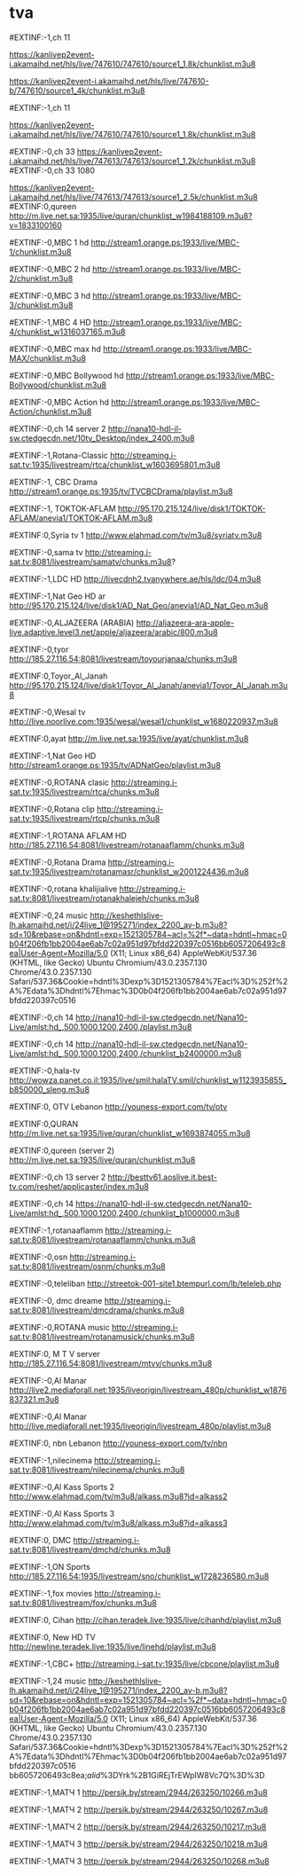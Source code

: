# tva



#EXTINF:-1,ch 11

https://kanlivep2event-i.akamaihd.net/hls/live/747610/747610/source1_1.8k/chunklist.m3u8


https://kanlivep2event-i.akamaihd.net/hls/live/747610-b/747610/source1_4k/chunklist.m3u8


#EXTINF:-1,ch 11

https://kanlivep2event-i.akamaihd.net/hls/live/747610/747610/source1_1.8k/chunklist.m3u8


#EXTINF:-0,ch 33 
https://kanlivep2event-i.akamaihd.net/hls/live/747613/747613/source1_1.2k/chunklist.m3u8
#EXTINF:-0,ch 33 1080 


https://kanlivep2event-i.akamaihd.net/hls/live/747613/747613/source1_2.5k/chunklist.m3u8
#EXTINF:0,qureen
http://m.live.net.sa:1935/live/quran/chunklist_w1984188109.m3u8?v=1833100160

#EXTINF:-0,MBC 1 hd
http://stream1.orange.ps:1933/live/MBC-1/chunklist.m3u8

#EXTINF:-0,MBC 2 hd
http://stream1.orange.ps:1933/live/MBC-2/chunklist.m3u8

#EXTINF:-0,MBC 3 hd
http://stream1.orange.ps:1933/live/MBC-3/chunklist.m3u8

#EXTINF:-1,MBC 4 HD
http://stream1.orange.ps:1933/live/MBC-4/chunklist_w1316037165.m3u8

#EXTINF:-0,MBC max hd
http://stream1.orange.ps:1933/live/MBC-MAX/chunklist.m3u8

#EXTINF:-0,MBC Bollywood hd
http://stream1.orange.ps:1933/live/MBC-Bollywood/chunklist.m3u8

#EXTINF:-0,MBC Action hd
http://stream1.orange.ps:1933/live/MBC-Action/chunklist.m3u8

#EXTINF:-0,ch 14 server 2
http://nana10-hdl-il-sw.ctedgecdn.net/10tv_Desktop/index_2400.m3u8

#EXTINF:-1,Rotana-Classic
http://streaming.i-sat.tv:1935/livestream/rtca/chunklist_w1603695801.m3u8

#EXTINF:-1, CBC Drama
http://stream1.orange.ps:1935/tv/TVCBCDrama/playlist.m3u8

#EXTINF:-1, TOKTOK-AFLAM
http://95.170.215.124/live/disk1/TOKTOK-AFLAM/anevia1/TOKTOK-AFLAM.m3u8

#EXTINF:0,Syria tv 1
http://www.elahmad.com/tv/m3u8/syriatv.m3u8

#EXTINF:-0,sama tv
http://streaming.i-sat.tv:8081/livestream/samatv/chunks.m3u8?

#EXTINF:-1,LDC HD
http://livecdnh2.tvanywhere.ae/hls/ldc/04.m3u8

#EXTINF:-1,Nat Geo HD ar
http://95.170.215.124/live/disk1/AD_Nat_Geo/anevia1/AD_Nat_Geo.m3u8

#EXTINF:-0,ALJAZEERA (ARABIA)
http://aljazeera-ara-apple-live.adaptive.level3.net/apple/aljazeera/arabic/800.m3u8

#EXTINF:-0,tyor
http://185.27.116.54:8081/livestream/toyourjanaa/chunks.m3u8

#EXTINF:0,Toyor_Al_Janah
http://95.170.215.124/live/disk1/Toyor_Al_Janah/anevia1/Toyor_Al_Janah.m3u8

#EXTINF:-0,Wesal tv
http://live.noorlive.com:1935/wesal/wesal1/chunklist_w1680220937.m3u8

#EXTINF:0,ayat
http://m.live.net.sa:1935/live/ayat/chunklist.m3u8

#EXTINF:-1,Nat Geo HD
http://stream1.orange.ps:1935/tv/ADNatGeo/playlist.m3u8

#EXTINF:-0,ROTANA clasic
http://streaming.i-sat.tv:1935/livestream/rtca/chunks.m3u8

#EXTINF:-0,Rotana clip
http://streaming.i-sat.tv:1935/livestream/rtcp/chunks.m3u8

#EXTINF:-1,ROTANA AFLAM HD
http://185.27.116.54:8081/livestream/rotanaaflamm/chunks.m3u8

#EXTINF:-0,Rotana Drama
http://streaming.i-sat.tv:1935/livestream/rotanamasr/chunklist_w2001224436.m3u8

#EXTINF:-0,rotana khalijialive
http://streaming.i-sat.tv:8081/livestream/rotanakhalejeh/chunks.m3u8

#EXTINF:-0,24 music
http://keshethlslive-lh.akamaihd.net/i/24live_1@195271/index_2200_av-b.m3u8?sd=10&rebase=on&hdntl=exp=1521305784~acl=%2f*~data=hdntl~hmac=0b04f206fb1bb2004ae6ab7c02a951d97bfdd220397c0516bb6057206493c8ea|User-Agent=Mozilla/5.0 (X11; Linux x86_64) AppleWebKit/537.36 (KHTML, like Gecko) Ubuntu Chromium/43.0.2357.130 Chrome/43.0.2357.130 Safari/537.36&Cookie=hdntl%3Dexp%3D1521305784%7Eacl%3D%252f%2A%7Edata%3Dhdntl%7Ehmac%3D0b04f206fb1bb2004ae6ab7c02a951d97bfdd220397c0516

#EXTINF:-0,ch 14
http://nana10-hdl-il-sw.ctedgecdn.net/Nana10-Live/amlst:hd_,500,1000,1200,2400,/playlist.m3u8

#EXTINF:-0,ch 14
http://nana10-hdl-il-sw.ctedgecdn.net/Nana10-Live/amlst:hd_,500,1000,1200,2400,/chunklist_b2400000.m3u8

#EXTINF:-0,hala-tv
http://wowza.panet.co.il:1935/live/smil:halaTV.smil/chunklist_w1123935855_b850000_sleng.m3u8

#EXTINF:0,  OTV Lebanon
http://youness-export.com/tv/otv

#EXTINF:0,QURAN
http://m.live.net.sa:1935/live/quran/chunklist_w1693874055.m3u8

#EXTINF:0,qureen (server 2)
http://m.live.net.sa:1935/live/quran/chunklist.m3u8

#EXTINF:-0,ch 13 server 2
http://besttv61.aoslive.it.best-tv.com/reshet/applicaster/index.m3u8

#EXTINF:-0,ch 14
https://nana10-hdl-il-sw.ctedgecdn.net/Nana10-Live/amlst:hd_,500,1000,1200,2400,/chunklist_b1000000.m3u8

#EXTINF:-1,rotanaaflamm
http://streaming.i-sat.tv:8081/livestream/rotanaaflamm/chunks.m3u8

#EXTINF:-0,osn
http://streaming.i-sat.tv:8081/livestream/osnm/chunks.m3u8

#EXTINF:-0,teleliban
http://streetok-001-site1.btempurl.com/lb/teleleb.php

#EXTINF:-0, dmc dreame
http://streaming.i-sat.tv:8081/livestream/dmcdrama/chunks.m3u8

#EXTINF:-0,ROTANA music
http://streaming.i-sat.tv:8081/livestream/rotanamusick/chunks.m3u8

#EXTINF:0, M T V server
http://185.27.116.54:8081/livestream/mtvv/chunks.m3u8

#EXTINF:-0,Al Manar
http://live2.mediaforall.net:1935/liveorigin/livestream_480p/chunklist_w1876837321.m3u8

#EXTINF:-0,Al Manar
http://live.mediaforall.net:1935/liveorigin/livestream_480p/playlist.m3u8

#EXTINF:0,  nbn Lebanon
http://youness-export.com/tv/nbn

#EXTINF:-1,nilecinema
http://streaming.i-sat.tv:8081/livestream/nilecinema/chunks.m3u8

#EXTINF:-0,Al Kass Sports 2
http://www.elahmad.com/tv/m3u8/alkass.m3u8?id=alkass2

#EXTINF:-0,Al Kass Sports 3
http://www.elahmad.com/tv/m3u8/alkass.m3u8?id=alkass3

#EXTINF:0, DMC
http://streaming.i-sat.tv:8081/livestream/dmchd/chunks.m3u8

#EXTINF:-1,ON  Sports
http://185.27.116.54:1935/livestream/sno/chunklist_w1728236580.m3u8

#EXTINF:-1,fox movies
http://streaming.i-sat.tv:8081/livestream/fox/chunks.m3u8

#EXTINF:0, Cihan
http://cihan.teradek.live:1935/live/cihanhd/playlist.m3u8

#EXTINF:0, New HD TV
http://newline.teradek.live:1935/live/linehd/playlist.m3u8

#EXTINF:-1,CBC+
http://streaming.i-sat.tv:1935/live/cbcone/playlist.m3u8

#EXTINF:-1,24 music
http://keshethlslive-lh.akamaihd.net/i/24live_1@195271/index_2200_av-b.m3u8?sd=10&rebase=on&hdntl=exp=1521305784~acl=%2f*~data=hdntl~hmac=0b04f206fb1bb2004ae6ab7c02a951d97bfdd220397c0516bb6057206493c8ea|User-Agent=Mozilla/5.0 (X11; Linux x86_64) AppleWebKit/537.36 (KHTML, like Gecko) Ubuntu Chromium/43.0.2357.130 Chrome/43.0.2357.130 Safari/537.36&Cookie=hdntl%3Dexp%3D1521305784%7Eacl%3D%252f%2A%7Edata%3Dhdntl%7Ehmac%3D0b04f206fb1bb2004ae6ab7c02a951d97bfdd220397c0516
bb6057206493c8ea;_alid_%3DYrk%2B1GiREjTrEWpIW8Vc7Q%3D%3D

#EXTINF:-1,МАТЧ 1
http://persik.by/stream/2944/263250/10266.m3u8

#EXTINF:-1,МАТЧ 2
http://persik.by/stream/2944/263250/10267.m3u8

#EXTINF:-1,МАТЧ 2
http://persik.by/stream/2944/263250/10217.m3u8

#EXTINF:-1,МАТЧ 3
http://persik.by/stream/2944/263250/10218.m3u8

#EXTINF:-1,МАТЧ 3
http://persik.by/stream/2944/263250/10268.m3u8
